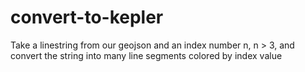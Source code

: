 # convert-to-kepler
Take a linestring from our geojson and an index number n, n > 3, and convert the string into many line segments colored by index value
